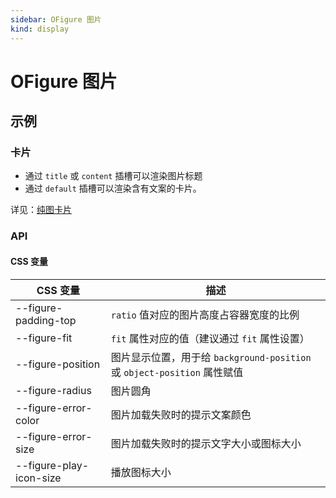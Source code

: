 ```yaml
---
sidebar: OFigure 图片
kind: display
---
```


# OFigure 图片

## 示例

<!-- @usage FigureUsage -->
<!-- @case LoadError -->
<!-- @case HandlePreview -->
<!-- @case VideoPoster -->
<!-- @case CustomPlayIcon -->

### 卡片

- 通过 `title` 或 `content` 插槽可以渲染图片标题
- 通过 `default` 插槽可以渲染含有文案的卡片。

详见：[纯图卡片](/zh-CN/components/card#纯图卡片?_skin=a)

<!-- @case LazyLoad -->

### API

#### CSS 变量

| CSS 变量 | 描述 |
| --- | --- |
| \-\-figure-padding-top | `ratio` 值对应的图片高度占容器宽度的比例 |
| \-\-figure-fit | `fit` 属性对应的值（建议通过 `fit` 属性设置） |
| \-\-figure-position | 图片显示位置，用于给 `background-position` 或 `object-position` 属性赋值 |
| \-\-figure-radius | 图片圆角 |
| \-\-figure-error-color | 图片加载失败时的提示文案颜色 |
| \-\-figure-error-size | 图片加载失败时的提示文字大小或图标大小 |
| \-\-figure-play-icon-size | 播放图标大小 |

<!-- @api OFigure  -->
